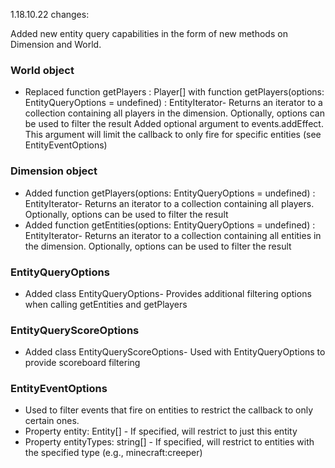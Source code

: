 1.18.10.22 changes:

Added new entity query capabilities in the form of new methods on Dimension and World.

### World object
- Replaced function getPlayers : Player[] with function getPlayers(options: EntityQueryOptions = undefined) : EntityIterator- Returns an iterator to a collection containing all players in the dimension. Optionally, options can be used to filter the result
Added optional argument to events.addEffect. This argument will limit the callback to only fire for specific entities (see EntityEventOptions)

### Dimension object
- Added function getPlayers(options: EntityQueryOptions = undefined) : EntityIterator- Returns an iterator to a collection containing all players. Optionally, options can be used to filter the result
- Added function getEntities(options: EntityQueryOptions = undefined) : EntityIterator- Returns an iterator to a collection containing all entities in the dimension. Optionally, options can be used to filter the result

### EntityQueryOptions
- Added class EntityQueryOptions- Provides additional filtering options when calling getEntities and getPlayers

### EntityQueryScoreOptions
- Added class EntityQueryScoreOptions- Used with EntityQueryOptions to provide scoreboard filtering

### EntityEventOptions
- Used to filter events that fire on entities to restrict the callback to only certain ones.
- Property entity: Entity[] - If specified, will restrict to just this entity
- Property entityTypes: string[] - If specified, will restrict to entities with the specified type (e.g., minecraft:creeper)
